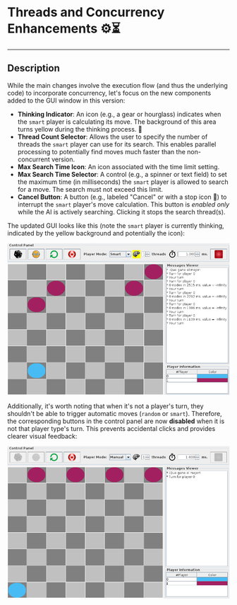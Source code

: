 <!-- Created by Jonathan Carrero -->

# Threads and Concurrency Enhancements ⚙️⏳

---

## Description

While the main changes involve the execution flow (and thus the underlying code) to incorporate concurrency, let's focus on the new components added to the GUI window in this version:

*   **Thinking Indicator**: An icon (e.g., a gear or hourglass) indicates when the `smart` player is calculating its move. The background of this area turns yellow during the thinking process. 🤔
*   **Thread Count Selector**: Allows the user to specify the number of threads the `smart` player can use for its search. This enables parallel processing to potentially find moves much faster than the non-concurrent version.
*   **Max Search Time Icon**: An icon associated with the time limit setting.
*   **Max Search Time Selector**: A control (e.g., a spinner or text field) to set the maximum time (in milliseconds) the `smart` player is allowed to search for a move. The search must not exceed this limit.
*   **Cancel Button**: A button (e.g., labeled "Cancel" or with a stop icon 🛑) to interrupt the `smart` player's move calculation. This button is *enabled only* while the AI is actively searching. Clicking it stops the search thread(s).

The updated GUI looks like this (note the `smart` player is currently thinking, indicated by the yellow background and potentially the icon):

![GUI with Concurrency Controls - Smart Player Thinking](https://github.com/Joncarre/Java-language/blob/master/Tecnología%20de%20la%20Programación/Juegos%20usando%20MVC/images/6_1.png)

Additionally, it's worth noting that when it's not a player's turn, they shouldn't be able to trigger automatic moves (`random` or `smart`). Therefore, the corresponding buttons in the control panel are now **disabled** when it is not that player type's turn. This prevents accidental clicks and provides clearer visual feedback:

![GUI with Disabled AI Move Buttons when not their turn](https://github.com/Joncarre/Java-language/blob/master/Tecnología%20de%20la%20Programación/Juegos%20usando%20MVC/images/6_2.png)
